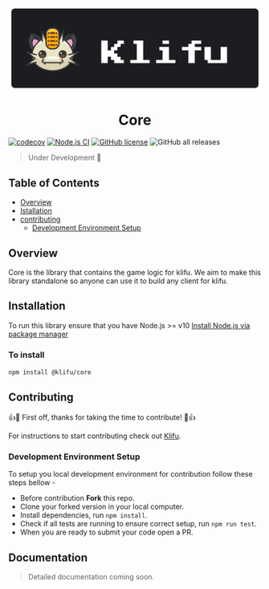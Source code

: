 <p align="center">
<img src="https://github.com/Klifu/klifu/blob/main/assets/banner-dark.png" alt="banner" width="500" />
<br>
<h1 align="center">Core</h1>

</p>

[![codecov](https://codecov.io/gh/klifu/core/branch/main/graph/badge.svg?token=FYklvhHRMn)](https://codecov.io/gh/klifu/core)
[![Node.js CI](https://github.com/Klifu/core/actions/workflows/node.js.yml/badge.svg)](https://github.com/Klifu/core/actions/workflows/node.js.yml)
[![GitHub license](https://img.shields.io/github/license/Klifu/core)](https://github.com/Klifu/core/blob/main/LICENSE)
![GitHub all releases](https://img.shields.io/github/downloads/klifu/core/total)


> Under Development 🔨

## Table of Contents 
- [Overview](#overview)
- [Istallation](#installation)
- [contributing](#contributing)
	- [Development Environment Setup](#development-environment-setup) 

## Overview
Core is the library that contains the game logic for klifu. We aim to make this library standalone so anyone can use it to build any client for klifu. 


## Installation 
To run this library ensure that you have Node.js >= v10 [Install Node.js via package manager](https://nodejs.org/en/download/package-manager/)


### To install

```bash
npm install @klifu/core
```

## Contributing
👍🎉 First off, thanks for taking the time to contribute! 🎉👍

For instructions to start contributing check out [Klifu](https://github.com/klifu/klifu).

### Development Environment Setup
To setup you local development environment for contribution follow these steps bellow -

- Before contribution **Fork** this repo.
- Clone your forked version in your local computer. 
- Install dependencies, run `npm install`. 
- Check if all tests are running to ensure correct setup, run `npm run test`. 
- When you are ready to submit your code open a PR. 

## Documentation 
> Detailed documentation coming soon. 
